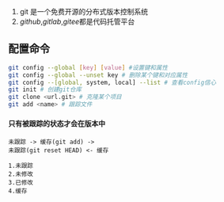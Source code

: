 1. git 是一个免费开源的分布式版本控制系统
2. *github*,*gitlab*,*gitee*都是代码托管平台
   
## 配置命令
```bash
git config --global [key] [value] #设置键和属性
git config --global --unset key # 删除某个键和对应属性
git config --[global, system, local] --list # 查看config信心
git init # 创建git仓库
git clone <url.git> # 克隆某个项目
git add <name> # 跟踪文件
```

#### 只有被跟踪的状态才会在版本中
```
未跟踪 -> 缓存(git add) -> 
未跟踪(git reset HEAD) <- 缓存

1.未跟踪
2.未修改
3.已修改
4.缓存
```